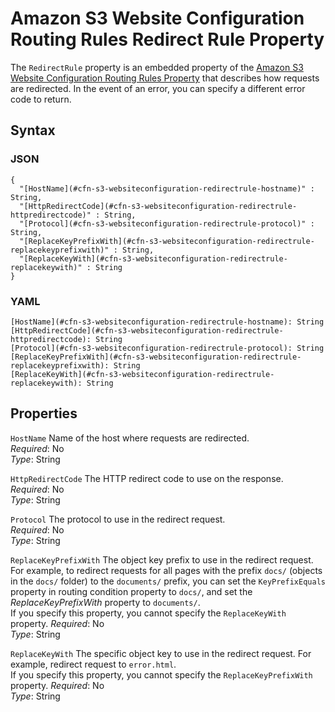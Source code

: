 # Amazon S3 Website Configuration Routing Rules Redirect Rule Property<a name="aws-properties-s3-websiteconfiguration-routingrules-redirectrule"></a>

The `RedirectRule` property is an embedded property of the [Amazon S3 Website Configuration Routing Rules Property](aws-properties-s3-websiteconfiguration-routingrules.md) that describes how requests are redirected\. In the event of an error, you can specify a different error code to return\.

## Syntax<a name="w4ab1c21c10d180c13d110b5"></a>

### JSON<a name="aws-properties-s3-websiteconfiguration-routingrules-redirectrule-syntax.json"></a>

```
{
  "[HostName](#cfn-s3-websiteconfiguration-redirectrule-hostname)" : String,
  "[HttpRedirectCode](#cfn-s3-websiteconfiguration-redirectrule-httpredirectcode)" : String,
  "[Protocol](#cfn-s3-websiteconfiguration-redirectrule-protocol)" : String,
  "[ReplaceKeyPrefixWith](#cfn-s3-websiteconfiguration-redirectrule-replacekeyprefixwith)" : String,
  "[ReplaceKeyWith](#cfn-s3-websiteconfiguration-redirectrule-replacekeywith)" : String
}
```

### YAML<a name="aws-properties-s3-websiteconfiguration-routingrules-redirectrule-syntax.yaml"></a>

```
[HostName](#cfn-s3-websiteconfiguration-redirectrule-hostname): String
[HttpRedirectCode](#cfn-s3-websiteconfiguration-redirectrule-httpredirectcode): String
[Protocol](#cfn-s3-websiteconfiguration-redirectrule-protocol): String
[ReplaceKeyPrefixWith](#cfn-s3-websiteconfiguration-redirectrule-replacekeyprefixwith): String
[ReplaceKeyWith](#cfn-s3-websiteconfiguration-redirectrule-replacekeywith): String
```

## Properties<a name="w4ab1c21c10d180c13d110b7"></a>

`HostName`  <a name="cfn-s3-websiteconfiguration-redirectrule-hostname"></a>
Name of the host where requests are redirected\.  
*Required*: No  
*Type*: String

`HttpRedirectCode`  <a name="cfn-s3-websiteconfiguration-redirectrule-httpredirectcode"></a>
The HTTP redirect code to use on the response\.  
*Required*: No  
*Type*: String

`Protocol`  <a name="cfn-s3-websiteconfiguration-redirectrule-protocol"></a>
The protocol to use in the redirect request\.  
*Required*: No  
*Type*: String

`ReplaceKeyPrefixWith`  <a name="cfn-s3-websiteconfiguration-redirectrule-replacekeyprefixwith"></a>
The object key prefix to use in the redirect request\. For example, to redirect requests for all pages with the prefix `docs/` \(objects in the `docs/` folder\) to the `documents/` prefix, you can set the `KeyPrefixEquals` property in routing condition property to `docs/`, and set the *ReplaceKeyPrefixWith* property to `documents/`\.  
If you specify this property, you cannot specify the `ReplaceKeyWith` property\.
*Required*: No  
*Type*: String

`ReplaceKeyWith`  <a name="cfn-s3-websiteconfiguration-redirectrule-replacekeywith"></a>
The specific object key to use in the redirect request\. For example, redirect request to `error.html`\.  
If you specify this property, you cannot specify the `ReplaceKeyPrefixWith` property\.
*Required*: No  
*Type*: String